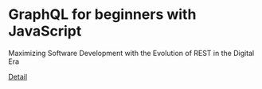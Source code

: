 # GraphQL for beginners with JavaScript

Maximizing Software Development with the Evolution of REST in the Digital Era 

[Detail](https://eduitfree.com/courses/graphql-for-beginners-with-javascript)